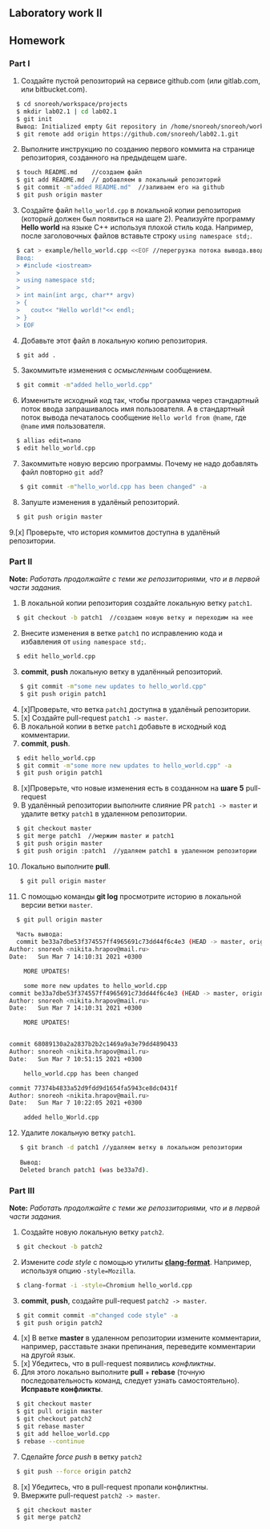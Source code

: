 ## Laboratory work II

## Homework

### Part I

1. Создайте пустой репозиторий на сервисе github.com (или gitlab.com, или bitbucket.com).
```sh
  $ cd snoreoh/workspace/projects
  $ mkdir lab02.1 | cd lab02.1
  $ git init 
  Вывод: Initialized empty Git repository in /home/snoreoh/snoreoh/workspace/projects/lab02.1/.git/
  $ git remote add origin https://github.com/snoreoh/lab02.1.git
```
2. Выполните инструкцию по созданию первого коммита на странице репозитория, созданного на предыдещем шаге.
```sh
  $ touch README.md    //создаем файл 
  $ git add README.md  // добавляем в локальный репозиторий
  $ git commit -m"added README.md"  //заливаем его на github
  $ git push origin master
```
3. Создайте файл `hello_world.cpp` в локальной копии репозитория (который должен был появиться на шаге 2). Реализуйте программу **Hello world** на языке C++ используя плохой стиль кода. Например, после заголовочных файлов вставьте строку `using namespace std;`.
```sh
  $ cat > example/hello_world.cpp <<EOF //перегрузка потока вывода.ввода
  Ввод:  
  > #include <iostream>
  > 
  > using namespace std;
  > 
  > int main(int argc, char** argv)
  > {
  >   cout<< "Hello world!"<< endl;
  > }
  > EOF
```
																						
4. Добавьте этот файл в локальную копию репозитория.
```sh
  $ git add .
```
5. Закоммитьте изменения с *осмысленным* сообщением.
```sh
  $ git commit -m"added hello_world.cpp"
```
6. Изменитьте исходный код так, чтобы программа через стандартный поток ввода запрашивалось имя пользователя. А в стандартный поток вывода печаталось сообщение `Hello world from @name`, где `@name` имя пользователя.
```sh
  $ allias edit=nano
  $ edit hello_world.cpp 
```
7. Закоммитьте новую версию программы. Почему не надо добавлять файл повторно `git add`?
```sh
   $ git commit -m"hello_world.cpp has been changed" -a
```
 
8. Запуште изменения в удалёный репозиторий.
```sh
  $ git push origin master
```
9.[x] Проверьте, что история коммитов доступна в удалёный репозитории.

### Part II

**Note:** *Работать продолжайте с теми же репоззиториями, что и в первой части задания.*
1. В локальной копии репозитория создайте локальную ветку `patch1`.
```sh
  $ git сheckout -b patch1  //создаем новую ветку и переходим на нее
```
2. Внесите изменения в ветке `patch1` по исправлению кода и избавления от `using namespace std;`.
```sh
  $ edit hello_world.cpp
```
3. **commit**, **push** локальную ветку в удалённый репозиторий.
```sh
   $ git commit -m"some new updates to hello_world.cpp"
   $ git push origin patch1 
```
4. [x]Проверьте, что ветка `patch1` доступна в удалёный репозитории. 
5. [x] Cоздайте pull-request `patch1 -> master`.
6. В локальной копии в ветке `patch1` добавьте в исходный код комментарии.
7. **commit**, **push**.
```sh
  $ edit hello_world.cpp 
  $ git commit -m"some more new updates to hello_world.cpp" -a
  $ git push origin patch1
```
8. [x]Проверьте, что новые изменения есть в созданном на **шаге 5** pull-request
9. В удалённый репозитории выполните  слияние PR `patch1 -> master` и удалите ветку `patch1` в удаленном репозитории.
```sh
  $ git checkout master
  $ git merge patch1  //мержим master и patch1
  $ git push origin master
  $ git push origin :patch1  //удаляем patch1 в удаленном репозитории
```
10. Локально выполните **pull**.
```sh
   $ git pull origin master 
```

11. С помощью команды **git log** просмотрите историю в локальной версии ветки `master`.
```sh
  $ git pull origin master
  
  Часть вывода:
  commit be33a7dbe53f374557ff4965691c73dd44f6c4e3 (HEAD -> master, origin/master, patch1)
Author: snoreoh <nikita.hrapov@mail.ru>
Date:   Sun Mar 7 14:10:31 2021 +0300

    MORE UPDATES!

    some more new updates to hello_world.cpp
commit be33a7dbe53f374557ff4965691c73dd44f6c4e3 (HEAD -> master, origin/master, patch1)
Author: snoreoh <nikita.hrapov@mail.ru>
Date:   Sun Mar 7 14:10:31 2021 +0300

    MORE UPDATES!


commit 68089130a2a2837b2b2c1469a9a3e79dd4890433
Author: snoreoh <nikita.hrapov@mail.ru>
Date:   Sun Mar 7 10:51:15 2021 +0300

    hello_world.cpp has been changed

commit 77374b4833a52d9fdd9d1654fa5943ce8dc0431f
Author: snoreoh <nikita.hrapov@mail.ru>
Date:   Sun Mar 7 10:22:05 2021 +0300

    added hello_World.cpp
```
 12. Удалите локальную ветку `patch1`.
```sh
   $ git branch -d patch1 //удаляем ветку в локальном репозитории
   
   Вывод:
   Deleted branch patch1 (was be33a7d).
```

### Part III

**Note:** *Работать продолжайте с теми же репоззиториями, что и в первой части задания.*
1. Создайте новую локальную ветку `patch2`.
```sh
  $ git checkout -b patch2
```
2. Измените *code style* с помощью утилиты [**clang-format**](http://clang.llvm.org/docs/ClangFormat.html). Например, используя опцию `-style=Mozilla`.
```sh
  $ clang-format -i -style=Chromium hello_world.cpp
```
3. **commit**, **push**, создайте pull-request `patch2 -> master`.
```sh
  $ git commit commit -m"changed code style" -a
  $ git push origin patch2
```
4. [x] В ветке **master** в удаленном репозитории измените комментарии, например, расставьте знаки препинания, переведите комментарии на другой язык.
5. [x] Убедитесь, что в pull-request появились *конфликтны*.
6. Для этого локально выполните **pull** + **rebase** (точную последовательность команд, следует узнать самостоятельно). **Исправьте конфликты**.

```sh
  $ git checkout master
  $ git pull origin master
  $ git checkout patch2
  $ git rebase master
  $ git add helloe_world.cpp
  $ rebase --continue
```
  
7. Сделайте *force push* в ветку `patch2`
```sh
  $ git push --force origin patch2
```
8. [x] Убедитесь, что в pull-request пропали конфликтны. 
9. Вмержите pull-request `patch2 -> master`.
```sh
  $ git checkout master
  $ git merge patch2
  
```
